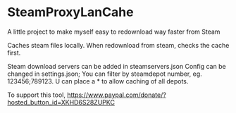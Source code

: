 # SteamProxyLanCahe

A little project to make myself easy to redownload way faster from Steam

Caches steam files locally. When redownload from steam, checks the cache first.

Steam download servers can be added in steamservers.json
Config can be changed in settings.json;
You can filter by steamdepot number, eg. 123456;789123. U can place a * to allow caching of all depots.

To support this tool, https://www.paypal.com/donate/?hosted_button_id=XKHD6S28ZUPKC
